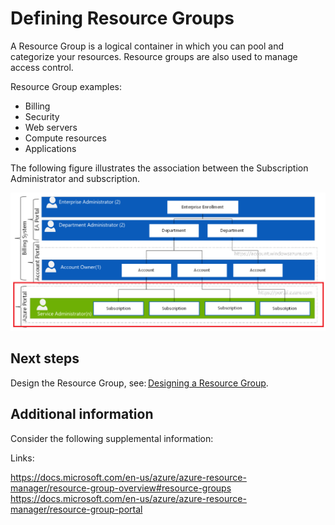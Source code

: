 # Defining Resource Groups 


A Resource Group is a logical container in which you can pool and categorize your resources. Resource groups are also used to 
manage access control. 


 
Resource Group examples:  

  - Billing 
  - Security 
  - Web servers 
  - Compute resources 
  - Applications 



The following figure illustrates the association between the Subscription Administrator and subscription. 


![Enrollment](https://github.com/alvarovitta/Enrollment-and-Subscription/blob/master/_images/Enrollment2.png)




 

## Next steps 


Design the Resource Group, see: [Designing a Resource Group](https://github.com/alvarovitta/Enrollment-and-Subscription/blob/master/3.1-Designing-a-Resource-Group.md). 


 


## Additional information 


Consider the following supplemental information:  

Links: 

https://docs.microsoft.com/en-us/azure/azure-resource-manager/resource-group-overview#resource-groups 
https://docs.microsoft.com/en-us/azure/azure-resource-manager/resource-group-portal 

